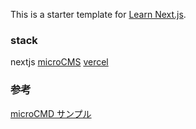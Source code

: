 This is a starter template for [Learn Next.js](https://nextjs.org/learn).

### stack

nextjs
[microCMS](https://blog.microcms.io/)
[vercel](https://vercel.com/)

### 参考

[microCMD サンプル](https://blog.microcms.io/microcms-next-jamstack-blog/)
